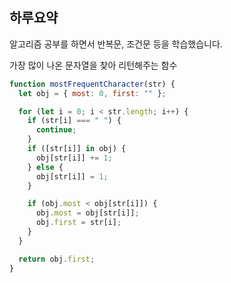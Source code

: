 ## 하루요약
알고리즘 공부를 하면서 반복문, 조건문 등을 학습했습니다.

가장 많이 나온 문자열을 찾아 리턴해주는 함수
```js
function mostFrequentCharacter(str) {
  let obj = { most: 0, first: "" };

  for (let i = 0; i < str.length; i++) {
    if (str[i] === " ") {
      continue;
    }
    if ([str[i]] in obj) {
      obj[str[i]] += 1;
    } else {
      obj[str[i]] = 1;
    }

    if (obj.most < obj[str[i]]) {
      obj.most = obj[str[i]];
      obj.first = str[i];
    }
  }

  return obj.first;
}
```